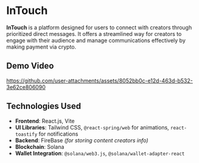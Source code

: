 
# InTouch

**InTouch** is a platform designed for users to connect with creators through prioritized direct messages. It offers a streamlined way for creators to engage with their audience and manage communications effectively by making payment via crypto.


## Demo Video 



https://github.com/user-attachments/assets/8052bb0c-e12d-463d-b532-3e62ce806090



## Technologies Used

-   **Frontend**: React.js, Vite
-   **UI Libraries**: Tailwind CSS, `@react-spring/web` for animations, `react-toastify` for notifications
-   **Backend**: FireBase *(for storing content creators info)*
-   **Blockchain**: Solana 
-   **Wallet Integration**: `@solana/web3.js`, `@solana/wallet-adapter-react`
